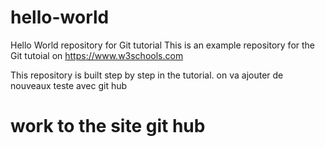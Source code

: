 # hello-world
Hello World repository for Git tutorial
This is an example repository for the Git tutoial on https://www.w3schools.com

This repository is built step by step in the tutorial.
on va ajouter de nouveaux teste avec git hub
# work to the site git hub
